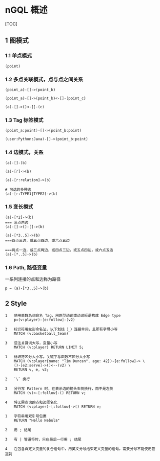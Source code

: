# nGQL 概述

[TOC]

## 1 图模式

### 1.1 单点模式

```nGQL
(point)
```

### 1.2 多点关联模式，点与点之间关系

```nGQL
(point_a)-[]->(point_b)

(point_a)-[]->(point_b)<-[]-(point_c)

(a)-[]->()<-[]-(c)
```

### 1.3 Tag 标签模式

```nGQL
(point_a:point)-[]->(point_b:point)

(user:Python:Java)-[]->(point_b:point)
```

### 1.4 边模式，关系

```nGQL
(a)-[]-(b)

(a)-[r]->(b)

(a)-[r:relation]->(b)

# 可选的多种边
(a)-[r:TYPE1|TYPE2]->(b)
```

### 1.5 变长模式

```nGQL
(a)-[*2]->(b)
=== 三点两边
(a)-[]->()-[]->(b)

(a)-[*3..5]->(b)
===四点三边，或五点四边，或六点五边

===两点一边，或三点两边，或四点三边，或五点四边，或六点五边
(a)-[*..5]->(b)
```

### 1.6 Path, 路径变量

一系列连接的点和边称为路径

```nGQL
p = (a)-[*3..5]->(b)
```

## 2 Style

```text
1   使用单数名词命名 Tag，用原型动词或动词短语构成 Edge type
    p=(v:player)-[e:follow]-(v2)

2   标识符用蛇形命名法，以下划线（_）连接单词，且所有字母小写
    MATCH (v:basketball_team)

3   语法关键词大写，变量小写
    MATCH (v:player) RETURN LIMIT 5;
```

```text
1   标识符区分大小写，关键字与函数不区分大小写
    MATCH (v:player{name: "Tim Duncan", age: 42})-[e:follow]-> \
    ()-[e2:serve]->()<--(v2) \
    RETURN v, e, v2;

2   `\` 换行

3   分行写 Pattern 时，在表示边的箭头右侧换行，而不是左侧
    MATCH (v)<-[:follow]-() RETURN v;

4   将无需查询的点和边匿名化
    MATCH (v:player)-[:follow]->() RETURN v;
```

```text
1   字符串用双引号包裹
    RETURN "Hello Nebula"

2   用 ; 结尾

3   有 | 管道符时，只在最后一行用 ; 结尾

4   在包含自定义变量的复合语句中，用英文分号结束定义变量的语句。需要分号不能使用管道符
```
